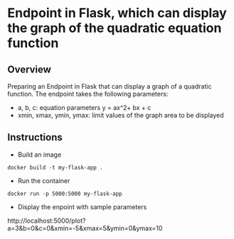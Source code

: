 # Endpoint in Flask, which can display the graph of the quadratic equation function

## Overview

Preparing an Endpoint in Flask that can display a graph of a quadratic function.
The endpoint takes the following parameters:
- a, b, c: equation parameters y = ax^2+ bx + c
- xmin, xmax, ymin, ymax: limit values of the graph area to be displayed

## Instructions

- Build an image
```
docker build -t my-flask-app .
```

- Run the container
```
docker run -p 5000:5000 my-flask-app
```

- Display the enpoint with sample parameters

http://localhost:5000/plot?a=3&b=0&c=0&xmin=-5&xmax=5&ymin=0&ymax=10